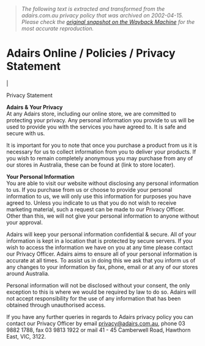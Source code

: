> *The following text is extracted and transformed from the adairs.com.au privacy policy that was archived on 2002-04-15. Please check the [original snapshot on the Wayback Machine](https://web.archive.org/web/20020415035519id_/http%3A//www.adairs.com.au/static.asp%3Fpage%3DPolicies%26section%3DPrivacyStatement) for the most accurate reproduction.*

# Adairs Online / Policies / Privacy Statement

|  [](https://web.archive.org/web/20020415035519id_/http%3A//www.adairs.com.au/static.asp?page=Policies&section=ReturnPolicy) [](https://web.archive.org/web/20020415035519id_/http%3A//www.adairs.com.au/static.asp?page=Policies&section=SecurityPolicy) [](https://web.archive.org/web/20020415035519id_/http%3A//www.adairs.com.au/static.asp?page=Policies&section=DeliveryPolicy) [](https://web.archive.org/web/20020415035519id_/http%3A//www.adairs.com.au/static.asp?page=Policies&section=PaymentPolicy) [](https://web.archive.org/web/20020415035519id_/http%3A//www.adairs.com.au/static.asp?page=Policies&section=PrivacyStatement)

Privacy Statement

 **Adairs & Your Privacy**   
At any Adairs store, including our online store, we are committed to protecting your privacy. Any personal information you provide to us will be used to provide you with the services you have agreed to. It is safe and secure with us. 

It is important for you to note that once you purchase a product from us it is necessary for us to collect information from you to deliver your products. If you wish to remain completely anonymous you may purchase from any of our stores in Australia, these can be found at (link to store locater). 

**Your Personal Information**   
You are able to visit our website without disclosing any personal information to us. If you purchase from us or choose to provide your personal information to us, we will only use this information for purposes you have agreed to. Unless you indicate to us that you do not wish to receive marketing material, such a request can be made to our Privacy Officer. Other than this, we will not give your personal information to anyone without your approval. 

Adairs will keep your personal information confidential & secure. All of your information is kept in a location that is protected by secure servers. If you wish to access the information we have on you at any time please contact our Privacy Officer. Adairs aims to ensure all of your personal information is accurate at all times. To assist us in doing this we ask that you inform us of any changes to your information by fax, phone, email or at any of our stores around Australia. 

Personal information will not be disclosed without your consent, the only exception to this is where we would be required by law to do so. Adairs will not accept responsibility for the use of any information that has been obtained through unauthorised access. 

If you have any further queries in regards to Adairs privacy policy you can contact our Privacy Officer by email [privacy@adairs.com.au](mailto:privacy@adairs.com.au), phone 03 9882 1788, fax 03 9813 1922 or mail 41 - 45 Camberwell Road, Hawthorn East, VIC, 3122. 
